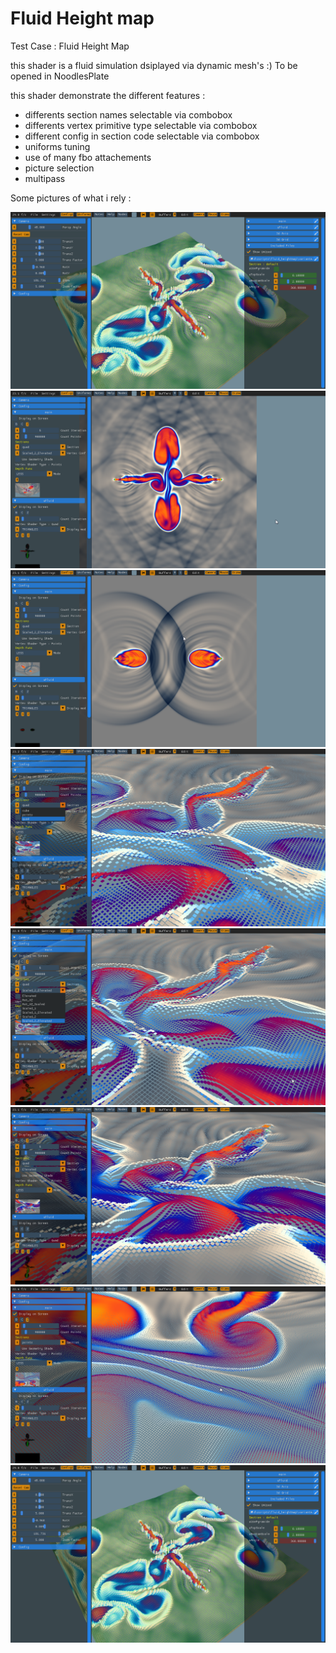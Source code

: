 # Fluid Height map

Test Case : Fluid Height Map

this shader is a fluid simulation dsiplayed via dynamic mesh's :)
To be opened in NoodlesPlate

this shader demonstrate the different features :

 * differents section names selectable via combobox
 * differents vertex primitive type selectable via combobox
 * different config in section code selectable via combobox
 * uniforms tuning
 * use of many fbo attachements
 * picture selection
 * multipass
 
Some pictures of what i rely :

![Pic0](/data/Samples/FluidHeightMap/pic0.png)
![Pic1](/data/Samples/FluidHeightMap/pic1.png)
![Pic2](/data/Samples/FluidHeightMap/pic2.png)
![Pic3](/data/Samples/FluidHeightMap/pic3.png)
![Pic4](/data/Samples/FluidHeightMap/pic4.png)
![Pic5](/data/Samples/FluidHeightMap/pic5.png)
![Pic6](/data/Samples/FluidHeightMap/pic6.png)
![Pic7](/data/Samples/FluidHeightMap/pic7.png)
